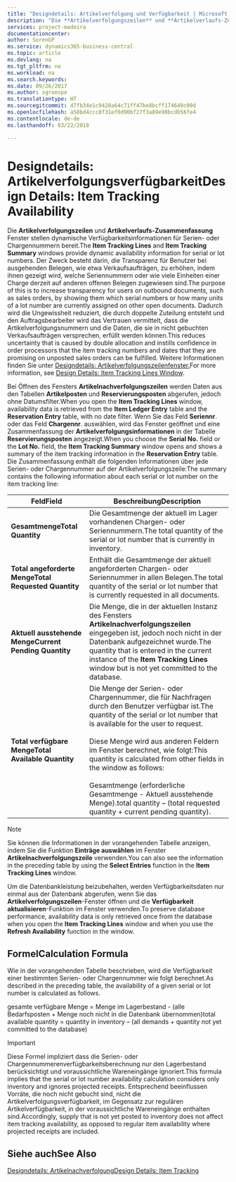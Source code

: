 ```yaml
---
title: "Designdetails: Artikelverfolgung und Verfügbarkeit | Microsoft Docs"
description: "Die **Artikelverfolgungszeilen** und **Artikelverlaufs-Zusammenfassung** Fenster stellen dynamische Verfügbarkeitsinformationen für Serien- oder Chargennummern bereit. Der Zweck besteht darin, die Transparenz für Benutzer bei ausgehenden Belegen, wie etwa Verkaufsaufträgen, zu erhöhen, indem ihnen gezeigt wird, welche Seriennummern oder wie viele Einheiten einer Charge derzeit auf anderen offenen Belegen zugewiesen sind. Dadurch wird die Ungewissheit reduziert, die durch doppelte Zuteilung entsteht und den Auftragsbearbeiter wird das Vertrauen vermittelt, dass die Artikelverfolgungsnummern und die Daten, die sie in nicht gebuchten Verkaufsaufträgen versprechen, erfüllt werden können."
services: project-madeira
documentationcenter: 
author: SorenGP
ms.service: dynamics365-business-central
ms.topic: article
ms.devlang: na
ms.tgt_pltfrm: na
ms.workload: na
ms.search.keywords: 
ms.date: 09/26/2017
ms.author: sgroespe
ms.translationtype: HT
ms.sourcegitcommit: d7fb34e1c9428a64c71ff47be8bcff174649c00d
ms.openlocfilehash: a58bd4ccc8f31ef0d90bf27f3a89e98bcdb56fe4
ms.contentlocale: de-de
ms.lasthandoff: 03/22/2018

---
```

# <a name="design-details-item-tracking-availability"></a><span data-ttu-id="d055c-105">Designdetails: Artikelverfolgungsverfügbarkeit</span><span class="sxs-lookup"><span data-stu-id="d055c-105">Design Details: Item Tracking Availability</span></span>
<span data-ttu-id="d055c-106">Die **Artikelverfolgungszeilen** und **Artikelverlaufs-Zusammenfassung** Fenster stellen dynamische Verfügbarkeitsinformationen für Serien- oder Chargennummern bereit.</span><span class="sxs-lookup"><span data-stu-id="d055c-106">The **Item Tracking Lines** and **Item Tracking Summary** windows provide dynamic availability information for serial or lot numbers.</span></span> <span data-ttu-id="d055c-107">Der Zweck besteht darin, die Transparenz für Benutzer bei ausgehenden Belegen, wie etwa Verkaufsaufträgen, zu erhöhen, indem ihnen gezeigt wird, welche Seriennummern oder wie viele Einheiten einer Charge derzeit auf anderen offenen Belegen zugewiesen sind.</span><span class="sxs-lookup"><span data-stu-id="d055c-107">The purpose of this is to increase transparency for users on outbound documents, such as sales orders, by showing them which serial numbers or how many units of a lot number are currently assigned on other open documents.</span></span> <span data-ttu-id="d055c-108">Dadurch wird die Ungewissheit reduziert, die durch doppelte Zuteilung entsteht und den Auftragsbearbeiter wird das Vertrauen vermittelt, dass die Artikelverfolgungsnummern und die Daten, die sie in nicht gebuchten Verkaufsaufträgen versprechen, erfüllt werden können.</span><span class="sxs-lookup"><span data-stu-id="d055c-108">This reduces uncertainty that is caused by double allocation and instills confidence in order processors that the item tracking numbers and dates that they are promising on unposted sales orders can be fulfilled.</span></span> <span data-ttu-id="d055c-109">Weitere Informationen finden Sie unter [Designdetails: Artikelverfolgungszeilenfenster.](design-details-item-tracking-lines-window.md)</span><span class="sxs-lookup"><span data-stu-id="d055c-109">For more information, see [Design Details: Item Tracking Lines Window](design-details-item-tracking-lines-window.md).</span></span>  

 <span data-ttu-id="d055c-110">Bei Öffnen des Fensters **Artikelnachverfolgungszeilen** werden Daten aus den Tabellen **Artikelposten** und **Reservierungsposten** abgerufen, jedoch ohne Datumsfilter.</span><span class="sxs-lookup"><span data-stu-id="d055c-110">When you open the **Item Tracking Lines** window, availability data is retrieved from the **Item Ledger Entry** table and the **Reservation Entry** table, with no date filter.</span></span> <span data-ttu-id="d055c-111">Wenn Sie das Feld **Seriennr**. oder das Feld **Chargennr**. auswählen, wird das Fenster geöffnet und eine Zusammenfassung der **Artikelverfolgungsinformationen** in der Tabelle **Reservierungsposten** angezeigt.</span><span class="sxs-lookup"><span data-stu-id="d055c-111">When you choose the **Serial No.** field or the **Lot No.** field, the **Item Tracking Summary** window opens and shows a summary of the item tracking information in the **Reservation Entry** table.</span></span> <span data-ttu-id="d055c-112">Die Zusammenfassung enthält die folgenden Informationen über jede Serien- oder Chargennummer auf der Artikelverfolgungszeile:</span><span class="sxs-lookup"><span data-stu-id="d055c-112">The summary contains the following information about each serial or lot number on the item tracking line:</span></span>  

|<span data-ttu-id="d055c-113">Feld</span><span class="sxs-lookup"><span data-stu-id="d055c-113">Field</span></span>|<span data-ttu-id="d055c-114">Beschreibung</span><span class="sxs-lookup"><span data-stu-id="d055c-114">Description</span></span>|  
|---------------------------------|---------------------------------------|  
|<span data-ttu-id="d055c-115">**Gesamtmenge**</span><span class="sxs-lookup"><span data-stu-id="d055c-115">**Total Quantity**</span></span>|<span data-ttu-id="d055c-116">Die Gesamtmenge der aktuell im Lager vorhandenen Chargen- oder Seriennummern.</span><span class="sxs-lookup"><span data-stu-id="d055c-116">The total quantity of the serial or lot number that is currently in inventory.</span></span>|  
|<span data-ttu-id="d055c-117">**Total angeforderte Menge**</span><span class="sxs-lookup"><span data-stu-id="d055c-117">**Total Requested Quantity**</span></span>|<span data-ttu-id="d055c-118">Enthält die Gesamtmenge der aktuell angeforderten Chargen- oder Seriennummer in allen Belegen.</span><span class="sxs-lookup"><span data-stu-id="d055c-118">The total quantity of the serial or lot number that is currently requested in all documents.</span></span>|  
|<span data-ttu-id="d055c-119">**Aktuell ausstehende Menge**</span><span class="sxs-lookup"><span data-stu-id="d055c-119">**Current Pending Quantity**</span></span>|<span data-ttu-id="d055c-120">Die Menge, die in der aktuellen Instanz des Fensters **Artikelnachverfolgungszeilen** eingegeben ist, jedoch noch nicht in der Datenbank aufgezeichnet wurde.</span><span class="sxs-lookup"><span data-stu-id="d055c-120">The quantity that is entered in the current instance of the **Item Tracking Lines** window but is not yet committed to the database.</span></span>|  
|<span data-ttu-id="d055c-121">**Total verfügbare Menge**</span><span class="sxs-lookup"><span data-stu-id="d055c-121">**Total Available Quantity**</span></span>|<span data-ttu-id="d055c-122">Die Menge der Serien- oder Chargennummer, die für Nachfragen durch den Benutzer verfügbar ist.</span><span class="sxs-lookup"><span data-stu-id="d055c-122">The quantity of the serial or lot number that is available for the user to request.</span></span><br /><br /> <span data-ttu-id="d055c-123">Diese Menge wird aus anderen Feldern im Fenster berechnet, wie folgt:</span><span class="sxs-lookup"><span data-stu-id="d055c-123">This quantity is calculated from other fields in the window as follows:</span></span><br /><br /> <span data-ttu-id="d055c-124">Gesamtmenge (erforderliche Gesamtmenge - Aktuell ausstehende Menge).</span><span class="sxs-lookup"><span data-stu-id="d055c-124">total quantity – (total requested quantity + current pending quantity).</span></span>|  

> [!NOTE]  
>  <span data-ttu-id="d055c-125">Sie können die Informationen in der vorangehenden Tabelle anzeigen, indem Sie die Funktion **Einträge auswählen** im Fenster **Artikelnachverfolgungszeile** verwenden.</span><span class="sxs-lookup"><span data-stu-id="d055c-125">You can also see the information in the preceding table by using the **Select Entries** function in the **Item Tracking Lines** window.</span></span>  

 <span data-ttu-id="d055c-126">Um die Datenbankleistung beizubehalten, werden Verfügbarkeitsdaten nur einmal aus der Datenbank abgerufen, wenn Sie das **Artikelverfolgungszeilen**-Fenster öffnen und die **Verfügbarkeit aktualisieren**-Funktion im Fenster verwenden.</span><span class="sxs-lookup"><span data-stu-id="d055c-126">To preserve database performance, availability data is only retrieved once from the database when you open the **Item Tracking Lines** window and when you use the **Refresh Availability** function in the window.</span></span>  

## <a name="calculation-formula"></a><span data-ttu-id="d055c-127">Formel</span><span class="sxs-lookup"><span data-stu-id="d055c-127">Calculation Formula</span></span>  
 <span data-ttu-id="d055c-128">Wie in der vorangehenden Tabelle beschrieben, wird die Verfügbarkeit einer bestimmten Serien- oder Chargennummer wie folgt berechnet.</span><span class="sxs-lookup"><span data-stu-id="d055c-128">As described in the preceding table, the availability of a given serial or lot number is calculated as follows.</span></span>  

 <span data-ttu-id="d055c-129">gesamte verfügbare Menge = Menge im Lagerbestand - (alle Bedarfsposten + Menge noch nicht in die Datenbank übernommen)</span><span class="sxs-lookup"><span data-stu-id="d055c-129">total available quantity = quantity in inventory – (all demands + quantity not yet committed to the database)</span></span>  

> [!IMPORTANT]  
>  <span data-ttu-id="d055c-130">Diese Formel impliziert dass die Serien- oder Chargennummerenverfügbarkeitsberechnung nur den Lagerbestand berücksichtigt und voraussichtliche Wareneingänge ignoriert.</span><span class="sxs-lookup"><span data-stu-id="d055c-130">This formula implies that the serial or lot number availability calculation considers only inventory and ignores projected receipts.</span></span> <span data-ttu-id="d055c-131">Entsprechend beeinflussen Vorräte, die noch nicht gebucht sind, nicht die Artikelverfolgungsverfügbarkeit, im Gegensatz zur regulären Artikelverfügbarkeit, in der voraussichtliche Wareneingänge enthalten sind.</span><span class="sxs-lookup"><span data-stu-id="d055c-131">Accordingly, supply that is not yet posted to inventory does not affect item tracking availability, as opposed to regular item availability where projected receipts are included.</span></span>  

## <a name="see-also"></a><span data-ttu-id="d055c-132">Siehe auch</span><span class="sxs-lookup"><span data-stu-id="d055c-132">See Also</span></span>  
 [<span data-ttu-id="d055c-133">Designdetails: Artikelnachverfolgung</span><span class="sxs-lookup"><span data-stu-id="d055c-133">Design Details: Item Tracking</span></span>](design-details-item-tracking.md)


